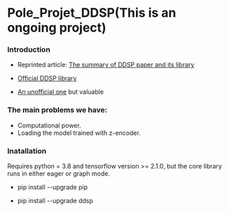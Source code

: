 # Pole_Projet_DDSP(This is an ongoing project)
 
### Introduction

* Reprinted article: [The summary of DDSP paper and its library](https://www.cmwonderland.com/blog/2020/03/01/ddsp_sum/)

* [Official DDSP library](https://github.com/magenta/ddsp)

* [An unofficial one](https://github.com/Manza12/DDSP) but valuable

### The main problems we have:
* Computational power.
* Loading the model trained with z-encoder.


### Inatallation

Requires python = 3.8 and tensorflow version >= 2.1.0, but the core library runs in either eager or graph mode.

* pip install --upgrade pip

* pip install --upgrade ddsp
